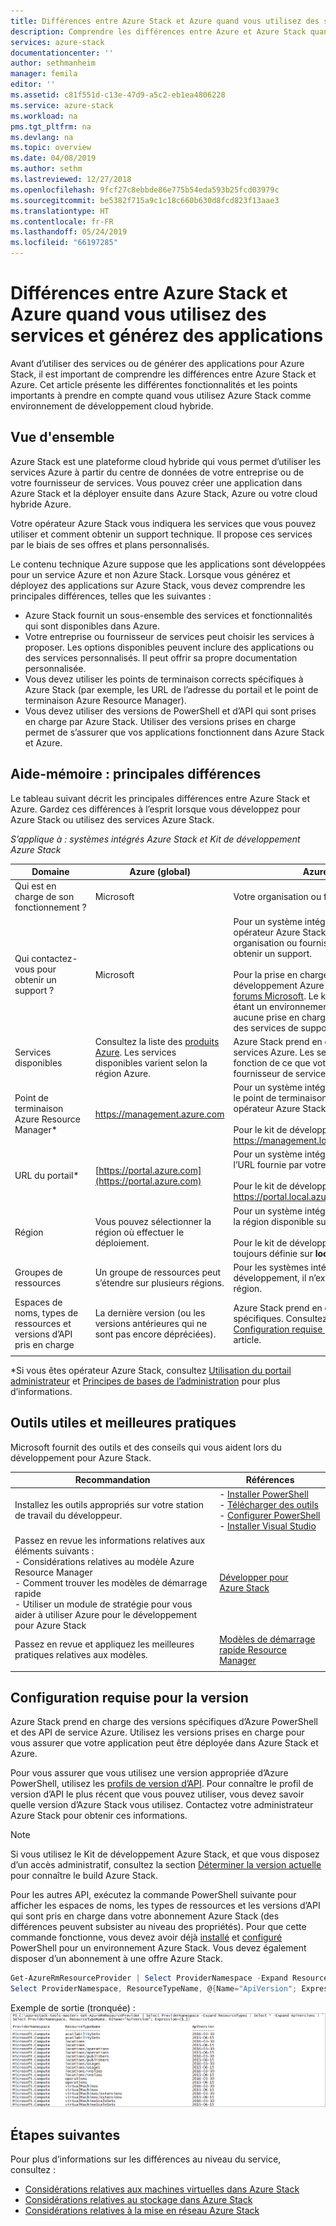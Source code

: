 ```yaml
---
title: Différences entre Azure Stack et Azure quand vous utilisez des services et générez des applications | Microsoft Docs
description: Comprendre les différences entre Azure et Azure Stack quand vous utilisez des services et générez des applications.
services: azure-stack
documentationcenter: ''
author: sethmanheim
manager: femila
editor: ''
ms.assetid: c81f551d-c13e-47d9-a5c2-eb1ea4806228
ms.service: azure-stack
ms.workload: na
pms.tgt_pltfrm: na
ms.devlang: na
ms.topic: overview
ms.date: 04/08/2019
ms.author: sethm
ms.lastreviewed: 12/27/2018
ms.openlocfilehash: 9fcf27c8ebbde86e775b54eda593b25fcd03979c
ms.sourcegitcommit: be5382f715a9c1c18c660b630d8fcd823f13aae3
ms.translationtype: HT
ms.contentlocale: fr-FR
ms.lasthandoff: 05/24/2019
ms.locfileid: "66197285"
---
```

# <a name="differences-between-azure-stack-and-azure-when-using-services-and-building-apps"></a>Différences entre Azure Stack et Azure quand vous utilisez des services et générez des applications

Avant d’utiliser des services ou de générer des applications pour Azure Stack, il est important de comprendre les différences entre Azure Stack et Azure. Cet article présente les différentes fonctionnalités et les points importants à prendre en compte quand vous utilisez Azure Stack comme environnement de développement cloud hybride.

## <a name="overview"></a>Vue d'ensemble

Azure Stack est une plateforme cloud hybride qui vous permet d’utiliser les services Azure à partir du centre de données de votre entreprise ou de votre fournisseur de services. Vous pouvez créer une application dans Azure Stack et la déployer ensuite dans Azure Stack, Azure ou votre cloud hybride Azure.

Votre opérateur Azure Stack vous indiquera les services que vous pouvez utiliser et comment obtenir un support technique. Il propose ces services par le biais de ses offres et plans personnalisés.

Le contenu technique Azure suppose que les applications sont développées pour un service Azure et non Azure Stack. Lorsque vous générez et déployez des applications sur Azure Stack, vous devez comprendre les principales différences, telles que les suivantes :

* Azure Stack fournit un sous-ensemble des services et fonctionnalités qui sont disponibles dans Azure.
* Votre entreprise ou fournisseur de services peut choisir les services à proposer. Les options disponibles peuvent inclure des applications ou des services personnalisés. Il peut offrir sa propre documentation personnalisée.
* Vous devez utiliser les points de terminaison corrects spécifiques à Azure Stack (par exemple, les URL de l’adresse du portail et le point de terminaison Azure Resource Manager).
* Vous devez utiliser des versions de PowerShell et d’API qui sont prises en charge par Azure Stack. Utiliser des versions prises en charge permet de s’assurer que vos applications fonctionnent dans Azure Stack et Azure.

## <a name="cheat-sheet-high-level-differences"></a>Aide-mémoire : principales différences

Le tableau suivant décrit les principales différences entre Azure Stack et Azure. Gardez ces différences à l’esprit lorsque vous développez pour Azure Stack ou utilisez des services Azure Stack.

*S’applique à : systèmes intégrés Azure Stack et Kit de développement Azure Stack*

| Domaine | Azure (global) | Azure Stack |
| -------- | ------------- | ----------|
| Qui est en charge de son fonctionnement ? | Microsoft | Votre organisation ou fournisseur de services.|
| Qui contactez-vous pour obtenir un support ? | Microsoft | Pour un système intégré, contactez votre opérateur Azure Stack (auprès de votre organisation ou fournisseur de services) pour obtenir un support.<br><br>Pour la prise en charge du Kit de développement Azure Stack, visitez les [forums Microsoft](https://social.msdn.microsoft.com/Forums/home?forum=azurestack). Le kit de développement étant un environnement d’évaluation, il n’y a aucune prise en charge officielle de la part des services de support technique Microsoft.
| Services disponibles | Consultez la liste des [produits Azure](https://azure.microsoft.com/services/?b=17.04b). Les services disponibles varient selon la région Azure. | Azure Stack prend en charge une partie des services Azure. Les services réels varient en fonction de ce que votre organisation ou fournisseur de services choisit d’offrir.
| Point de terminaison Azure Resource Manager* | https://management.azure.com | Pour un système intégré Azure Stack, utilisez le point de terminaison fourni par votre opérateur Azure Stack.<br><br>Pour le kit de développement, utilisez : https://management.local.azurestack.external.
| URL du portail* | [https://portal.azure.com](https://portal.azure.com) | Pour un système intégré Azure Stack, utilisez l’URL fournie par votre opérateur Azure Stack.<br><br>Pour le kit de développement, utilisez : https://portal.local.azurestack.external.
| Région | Vous pouvez sélectionner la région où effectuer le déploiement. | Pour un système intégré Azure Stack, utilisez la région disponible sur votre système.<br><br>Pour le kit de développement, la région est toujours définie sur **local**.
| Groupes de ressources | Un groupe de ressources peut s’étendre sur plusieurs régions. | Pour les systèmes intégrés et le kit de développement, il n’existe qu’une seule région.
|Espaces de noms, types de ressources et versions d’API pris en charge | La dernière version (ou les versions antérieures qui ne sont pas encore dépréciées). | Azure Stack prend en charge des versions spécifiques. Consultez la section [Configuration requise pour la version](#version-requirements) de cet article.
| | |

*Si vous êtes opérateur Azure Stack, consultez [Utilisation du portail administrateur](../operator/azure-stack-manage-portals.md) et [Principes de bases de l’administration](../operator/azure-stack-manage-basics.md) pour plus d’informations.

## <a name="helpful-tools-and-best-practices"></a>Outils utiles et meilleures pratiques

Microsoft fournit des outils et des conseils qui vous aident lors du développement pour Azure Stack.

| Recommandation | Références |
| -------- | ------------- |
| Installez les outils appropriés sur votre station de travail du développeur. | - [Installer PowerShell](../operator/azure-stack-powershell-install.md)<br>- [Télécharger des outils](../operator/azure-stack-powershell-download.md)<br>- [Configurer PowerShell](azure-stack-powershell-configure-user.md)<br>- [Installer Visual Studio](azure-stack-install-visual-studio.md) 
| Passez en revue les informations relatives aux éléments suivants :<br>- Considérations relatives au modèle Azure Resource Manager<br>- Comment trouver les modèles de démarrage rapide<br>- Utiliser un module de stratégie pour vous aider à utiliser Azure pour le développement pour Azure Stack | [Développer pour Azure Stack](azure-stack-developer.md) | 
| Passez en revue et appliquez les meilleures pratiques relatives aux modèles. | [Modèles de démarrage rapide Resource Manager](https://github.com/Azure/azure-quickstart-templates/blob/master/1-CONTRIBUTION-GUIDE/best-practices.md#best-practices)
| | |

## <a name="version-requirements"></a>Configuration requise pour la version

Azure Stack prend en charge des versions spécifiques d’Azure PowerShell et des API de service Azure. Utilisez les versions prises en charge pour vous assurer que votre application peut être déployée dans Azure Stack et Azure.

Pour vous assurer que vous utilisez une version appropriée d’Azure PowerShell, utilisez les [profils de version d’API](azure-stack-version-profiles.md). Pour connaître le profil de version d’API le plus récent que vous pouvez utiliser, vous devez savoir quelle version d’Azure Stack vous utilisez. Contactez votre administrateur Azure Stack pour obtenir ces informations.

> [!NOTE]
> Si vous utilisez le Kit de développement Azure Stack, et que vous disposez d’un accès administratif, consultez la section [Déterminer la version actuelle](../operator/azure-stack-updates.md#determine-the-current-version) pour connaître le build Azure Stack.

Pour les autres API, exécutez la commande PowerShell suivante pour afficher les espaces de noms, les types de ressources et les versions d’API qui sont pris en charge dans votre abonnement Azure Stack (des différences peuvent subsister au niveau des propriétés). Pour que cette commande fonctionne, vous devez avoir déjà [installé](../operator/azure-stack-powershell-install.md) et [configuré](azure-stack-powershell-configure-user.md) PowerShell pour un environnement Azure Stack. Vous devez également disposer d’un abonnement à une offre Azure Stack.

```powershell
Get-AzureRmResourceProvider | Select ProviderNamespace -Expand ResourceTypes | Select * -Expand ApiVersions | `
Select ProviderNamespace, ResourceTypeName, @{Name="ApiVersion"; Expression={$_}} 
```

Exemple de sortie (tronquée) : ![Exemple de sortie de la commande Get-AzureRmResourceProvider](media/azure-stack-considerations/image1.png)

## <a name="next-steps"></a>Étapes suivantes

Pour plus d’informations sur les différences au niveau du service, consultez :

* [Considérations relatives aux machines virtuelles dans Azure Stack](azure-stack-vm-considerations.md)
* [Considérations relatives au stockage dans Azure Stack](azure-stack-acs-differences.md)
* [Considérations relatives à la mise en réseau Azure Stack](azure-stack-network-differences.md)
